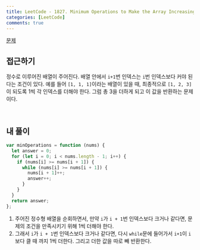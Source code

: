 ```yaml
---
title: LeetCode - 1827. Minimum Operations to Make the Array Increasing
categories: [LeetCode]
comments: true
---
```


[문제](https://leetcode.com/problems/minimum-operations-to-make-the-array-increasing/)

## 접근하기

정수로 이루어진 배열이 주어진다. 배열 안에서 `i+1`번 인덱스는 `i`번 인덱스보다 커야 된다는 조건이 있다. 예를 들어 `[1, 1, 1]`이라는 배열이 있을 때, 최종적으로 `[1, 2, 3]`이 되도록 1씩 각 인덱스를 더해야 한다. 그럼 총 3을 더하게 되고 이 값을 반환하는 문제이다.

<br>

## 내 풀이

```js
var minOperations = function (nums) {
  let answer = 0;
  for (let i = 0; i < nums.length - 1; i++) {
    if (nums[i] >= nums[i + 1]) {
      while (nums[i] >= nums[i + 1]) {
        nums[i + 1]++;
        answer++;
      }
    }
  }
  return answer;
};
```

1. 주어진 정수형 배열을 순회하면서, 만약 `i`가 `i + 1`번 인덱스보다 크거나 같다면, 문제의 조건을 만족시키기 위해 1씩 더해야 한다.
2. 그래서 `i`가 `i + 1`번 인덱스보다 크거나 같다면, 다시 `while`문에 들어가서 `i+1`이 `i`보다 클 때 까지 1씩 더한다. 그리고 더한 값을 따로 빼 반환한다.
